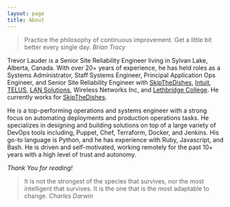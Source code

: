 ```yaml
---
layout: page
title: About
---
```


>Practice the philosophy of continuous improvement. Get a little bit better every single day. <cite>Brian Tracy</cite>

Trevor Lauder is a Senior Site Reliability Engineer living in Sylvan Lake, Alberta, Canada.  With over 20+ years of experience, he has held roles as a Systems Administrator, Staff Systems Engineer, Principal Application Ops Engineer, and Senior Site Reliability Engineer with [SkipTheDishes](https://www.skipthedishes.com), [Intuit](https://www.intuit.com/ca/), [TELUS](https://www.telus.com), [LAN Solutions](https://www.lansolutions.ca), Wireless Networks Inc, and [Lethbridge College](https://lethbridgecollege.ca).  He currently works for [SkipTheDishes](https://www.skipthedishes.com).

He is a top-performing operations and systems engineer with a strong focus on automating deployments and production operations tasks. He specializes in designing and building solutions on top of a large variety of DevOps tools including, Puppet, Chef, Terraform, Docker, and Jenkins.  His go-to language is Python, and he has experience with Ruby, Javascript, and Bash.  He is driven and self-motivated, working remotely for the past 10+ years with a high level of trust and autonomy.

*Thank You for reading!*

>It is not the strongest of the species that survives, nor the most intelligent that survives. It is the one that is the most adaptable to change. <cite>Charles Darwin</cite>
